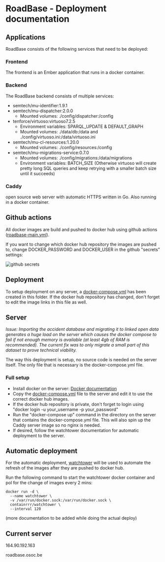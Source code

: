 # RoadBase - Deployment documentation
## Applications
RoadBase consists of the following services that need to be deployed:
### Frontend
The frontend is an Ember application that runs in a docker container.

### Backend
The RoadBase backend consists of multiple services:
- semtech/mu-identifier:1.9.1
- semtech/mu-dispatcher:2.0.0
  - Mounted volumes: ./config/dispatcher:/config
- tenforce/virtuoso:virtuoso7.2.5
  - Environment variables: SPARQL_UPDATE & DEFAULT_GRAPH
  - Mounted volumes: ./data/db:/data and ./config/virtuoso.ini:/data/virtuoso.ini
- semtech/mu-cl-resources:1.20.0
  - Mounted volumes: ./config/resources:/config
- semtech/mu-migrations-service:0.7.0
  - Mounted volumes: ./config/migrations:/data/migrations
  - Environment variables: BATCH_SIZE (Otherwise virtuoso will create pretty long SQL queries and keep retrying with a smaller batch size until it succeeds)

### Caddy
open source web server with automatic HTTPS written in Go. Also running in a docker container.

## Github actions
All docker images are build and pushed to docker hub using github actions ([roadbase-main.yml](https://github.com/osoc21/RoadBase/blob/master/.github/workflows/roadbase-main.yml)).

If you want to change which docker hub repository the images are pushed to, change DOCKER_PASSWORD and DOCKER_USER in the github "secrets" settings:

![github secrets](https://i.imgur.com/YCqEylB.png)

## Deployment
To setup deployment on any server, a [docker-compose.yml](https://github.com/osoc21/RoadBase/blob/master/misc/deployment/docker-compose.yml) has been created in this folder. If the docker hub repository has changed, don't forget to edit the image links in this file as well.

## Server
_Issue: Importing the accident database and migrating it to linked open data generates a huge load on the server which causes the docker compose to fail if not enough memory is available (at least 4gb of RAM is recommended). The current fix was to only migrate a small part of this dataset to prove technical viability._

The way this deployment is setup, no source code is needed on the server itself. The only file that is necessary is the docker-compose.yml file.

### Full setup
- Install docker on the server: [Docker documentation](https://docs.docker.com/engine/install/ubuntu/)
- Copy the [docker-compose.yml](https://github.com/osoc21/RoadBase/blob/master/misc/deployment/docker-compose.yml) file to the server and edit it to use the correct docker hub images.
- If the docker hub repository is private, don't forget to login using "docker login -u your_username -p your_password"
- Run the "docker-compose up" command in the directory on the server that contains the docker-compose.yml file. This will also spin up the Caddy server image so no nginx is needed.
- If desired, follow the watchtower documentation for automatic deployment to the server.

## Automatic deployment
For the automatic deployment, [watchtower](https://github.com/containrrr/watchtower) will be used to automate the refresh of the images after they are pushed to docker hub.

Run the following command to start the watchtower docker container and pol for the change of images every 2 mins:

````
docker run -d \
  --name watchtower \
  -v /var/run/docker.sock:/var/run/docker.sock \
  containrrr/watchtower \
  --interval 120
````

(more documentation to be added while doing the actual deploy)

## Current server

164.90.192.163

roadbase.osoc.be
